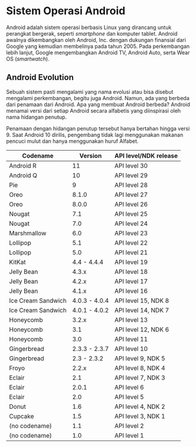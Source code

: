 # Sistem Operasi Android

Android adalah sistem operasi berbasis Linux yang dirancang untuk perangkat bergerak, seperti _smartphone_ dan komputer tablet. Android awalnya dikembangkan oleh Android, Inc. dengan dukungan finansial dari Google yang kemudian membelinya pada tahun 2005. Pada perkembangan lebih lanjut, Google mengembangkan Android TV, Android Auto, serta Wear OS (_smartwatch_).

## Android Evolution

Sebuah sistem pasti mengalami yang nama evolusi atau bisa disebut mengalami perkembangan, begitu juga Android. Namun, ada yang berbeda dari penamaan dari Android. Apa yang membuat Android berbeda? Android menamai versi dari setiap Android secara alfabetis yang diinspirasi oleh nama hidangan penutup. 

Penamaan dengan hidangan penutup tersebut hanya bertahan hingga versi 9. Saat Android 10 dirilis, pengembang tidak lagi menggunakan makanan pencuci mulut dan hanya menggunakan huruf Alfabet.

| Codename           | Version       | API level/NDK release |
| ---                | ---           | ---                   |
| Android R          | 11            | API level 30          |
| Android Q          | 10            | API level 29          |
| Pie                | 9             | API level 28          |
| Oreo               | 8.1.0         | API level 27          |
| Oreo               | 8.0.0         | API level 26          |
| Nougat             | 7.1           | API level 25          |
| Nougat             | 7.0           | API level 24          |
| Marshmallow        | 6.0           | API level 23          |
| Lollipop           | 5.1           | API level 22          |
| Lollipop           | 5.0           | API level 21          |
| KitKat             | 4.4 - 4.4.4   | API level 19          |
| Jelly Bean         | 4.3.x         | API level 18          |
| Jelly Bean         | 4.2.x         | API level 17          |
| Jelly Bean         | 4.1.x         | API level 16          |
| Ice Cream Sandwich | 4.0.3 - 4.0.4 | API level 15, NDK 8   |
| Ice Cream Sandwich | 4.0.1 - 4.0.2 | API level 14, NDK 7   |
| Honeycomb          | 3.2.x         | API level 13          |
| Honeycomb          | 3.1           | API level 12, NDK 6   |
| Honeycomb          | 3.0           | API level 11          |
| Gingerbread        | 2.3.3 - 2.3.7 | API level 10          |
| Gingerbread        | 2.3 - 2.3.2   | API level 9, NDK 5    |
| Froyo              | 2.2.x         | API level 8, NDK 4    |
| Eclair             | 2.1           | API level 7, NDK 3    |
| Eclair             | 2.0.1         | API level 6           |
| Eclair             | 2.0           | API level 5           |
| Donut              | 1.6           | API level 4, NDK 2    |
| Cupcake            | 1.5           | API level 3, NDK 1    |
| (no codename)      | 1.1           | API level 2           |
| (no codename)      | 1.0           | API level 1           |
